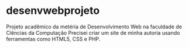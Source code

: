# desenvwebprojeto
Projeto acadêmico da metéria de Desenvolvimento Web na faculdade de Ciências da Computação
Precisei criar um site de minha autoria usando ferramentas como HTML5, CSS e PHP.
